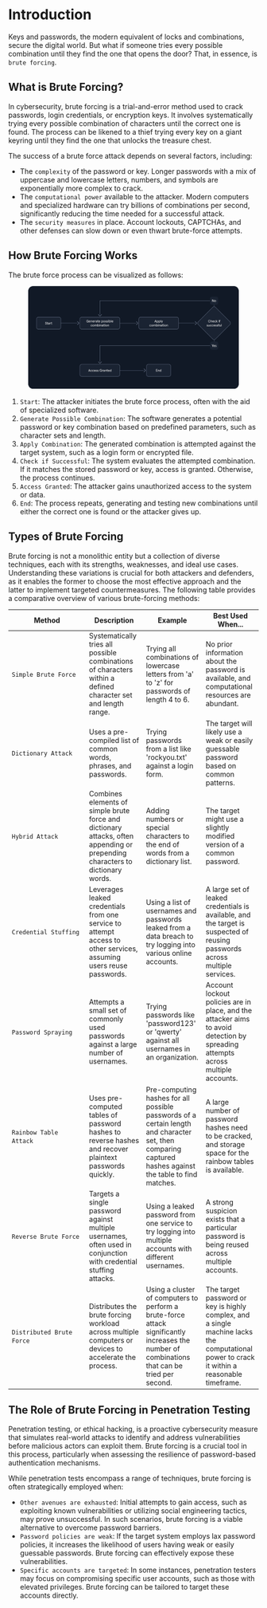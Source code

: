 # Introduction

Keys and passwords, the modern equivalent of locks and combinations, secure the digital world. But what if someone tries every possible combination until they find the one that opens the door? That, in essence, is `brute forcing`.

## What is Brute Forcing?

In cybersecurity, brute forcing is a trial-and-error method used to crack passwords, login credentials, or encryption keys. It involves systematically trying every possible combination of characters until the correct one is found. The process can be likened to a thief trying every key on a giant keyring until they find the one that unlocks the treasure chest.

The success of a brute force attack depends on several factors, including:

* The `complexity` of the password or key. Longer passwords with a mix of uppercase and lowercase letters, numbers, and symbols are exponentially more complex to crack.
* The `computational power` available to the attacker. Modern computers and specialized hardware can try billions of combinations per second, significantly reducing the time needed for a successful attack.
* The `security measures` in place. Account lockouts, CAPTCHAs, and other defenses can slow down or even thwart brute-force attempts.

## How Brute Forcing Works

The brute force process can be visualized as follows:

<figure><img src="../../../.gitbook/assets/image (3) (1) (1) (1) (1) (1) (1) (1) (1) (1) (1) (1) (1) (1) (1).png" alt=""><figcaption></figcaption></figure>

1. `Start`: The attacker initiates the brute force process, often with the aid of specialized software.
2. `Generate Possible Combination`: The software generates a potential password or key combination based on predefined parameters, such as character sets and length.
3. `Apply Combination`: The generated combination is attempted against the target system, such as a login form or encrypted file.
4. `Check if Successful`: The system evaluates the attempted combination. If it matches the stored password or key, access is granted. Otherwise, the process continues.
5. `Access Granted`: The attacker gains unauthorized access to the system or data.
6. `End`: The process repeats, generating and testing new combinations until either the correct one is found or the attacker gives up.

## Types of Brute Forcing

Brute forcing is not a monolithic entity but a collection of diverse techniques, each with its strengths, weaknesses, and ideal use cases. Understanding these variations is crucial for both attackers and defenders, as it enables the former to choose the most effective approach and the latter to implement targeted countermeasures. The following table provides a comparative overview of various brute-forcing methods:

<table><thead><tr><th width="141.54541015625">Method</th><th>Description</th><th>Example</th><th>Best Used When...</th></tr></thead><tbody><tr><td><code>Simple Brute Force</code></td><td>Systematically tries all possible combinations of characters within a defined character set and length range.</td><td>Trying all combinations of lowercase letters from 'a' to 'z' for passwords of length 4 to 6.</td><td>No prior information about the password is available, and computational resources are abundant.</td></tr><tr><td><code>Dictionary Attack</code></td><td>Uses a pre-compiled list of common words, phrases, and passwords.</td><td>Trying passwords from a list like 'rockyou.txt' against a login form.</td><td>The target will likely use a weak or easily guessable password based on common patterns.</td></tr><tr><td><code>Hybrid Attack</code></td><td>Combines elements of simple brute force and dictionary attacks, often appending or prepending characters to dictionary words.</td><td>Adding numbers or special characters to the end of words from a dictionary list.</td><td>The target might use a slightly modified version of a common password.</td></tr><tr><td><code>Credential Stuffing</code></td><td>Leverages leaked credentials from one service to attempt access to other services, assuming users reuse passwords.</td><td>Using a list of usernames and passwords leaked from a data breach to try logging into various online accounts.</td><td>A large set of leaked credentials is available, and the target is suspected of reusing passwords across multiple services.</td></tr><tr><td><code>Password Spraying</code></td><td>Attempts a small set of commonly used passwords against a large number of usernames.</td><td>Trying passwords like 'password123' or 'qwerty' against all usernames in an organization.</td><td>Account lockout policies are in place, and the attacker aims to avoid detection by spreading attempts across multiple accounts.</td></tr><tr><td><code>Rainbow Table Attack</code></td><td>Uses pre-computed tables of password hashes to reverse hashes and recover plaintext passwords quickly.</td><td>Pre-computing hashes for all possible passwords of a certain length and character set, then comparing captured hashes against the table to find matches.</td><td>A large number of password hashes need to be cracked, and storage space for the rainbow tables is available.</td></tr><tr><td><code>Reverse Brute Force</code></td><td>Targets a single password against multiple usernames, often used in conjunction with credential stuffing attacks.</td><td>Using a leaked password from one service to try logging into multiple accounts with different usernames.</td><td>A strong suspicion exists that a particular password is being reused across multiple accounts.</td></tr><tr><td><code>Distributed Brute Force</code></td><td>Distributes the brute forcing workload across multiple computers or devices to accelerate the process.</td><td>Using a cluster of computers to perform a brute-force attack significantly increases the number of combinations that can be tried per second.</td><td>The target password or key is highly complex, and a single machine lacks the computational power to crack it within a reasonable timeframe.</td></tr></tbody></table>

## The Role of Brute Forcing in Penetration Testing

Penetration testing, or ethical hacking, is a proactive cybersecurity measure that simulates real-world attacks to identify and address vulnerabilities before malicious actors can exploit them. Brute forcing is a crucial tool in this process, particularly when assessing the resilience of password-based authentication mechanisms.

While penetration tests encompass a range of techniques, brute forcing is often strategically employed when:

* `Other avenues are exhausted`: Initial attempts to gain access, such as exploiting known vulnerabilities or utilizing social engineering tactics, may prove unsuccessful. In such scenarios, brute forcing is a viable alternative to overcome password barriers.
* `Password policies are weak`: If the target system employs lax password policies, it increases the likelihood of users having weak or easily guessable passwords. Brute forcing can effectively expose these vulnerabilities.
* `Specific accounts are targeted`: In some instances, penetration testers may focus on compromising specific user accounts, such as those with elevated privileges. Brute forcing can be tailored to target these accounts directly.

